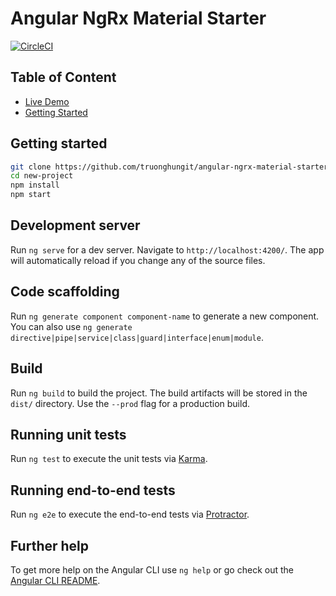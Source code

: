 # Angular NgRx Material Starter

[![CircleCI](https://circleci.com/gh/truonghungit/angular-ngrx-material-starter/tree/master.svg?style=svg)](https://circleci.com/gh/truonghungit/angular-ngrx-material-starter/tree/master)

## Table of Content

- [Live Demo](https://angular-ngrx-material-starter.firebaseapp.com/)
- [Getting Started](#getting-started)

## Getting started

```bash
git clone https://github.com/truonghungit/angular-ngrx-material-starter.git new-project
cd new-project
npm install
npm start
```

## Development server

Run `ng serve` for a dev server. Navigate to `http://localhost:4200/`. The app will automatically reload if you change any of the source files.

## Code scaffolding

Run `ng generate component component-name` to generate a new component. You can also use `ng generate directive|pipe|service|class|guard|interface|enum|module`.

## Build

Run `ng build` to build the project. The build artifacts will be stored in the `dist/` directory. Use the `--prod` flag for a production build.

## Running unit tests

Run `ng test` to execute the unit tests via [Karma](https://karma-runner.github.io).

## Running end-to-end tests

Run `ng e2e` to execute the end-to-end tests via [Protractor](http://www.protractortest.org/).

## Further help

To get more help on the Angular CLI use `ng help` or go check out the [Angular CLI README](https://github.com/angular/angular-cli/blob/master/README.md).

